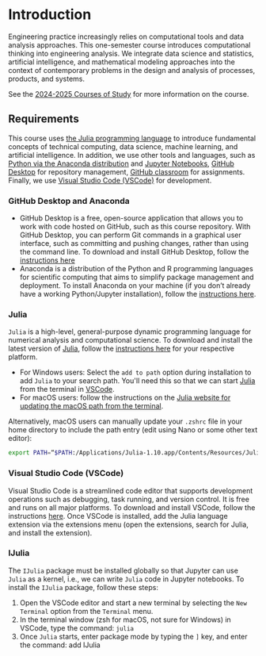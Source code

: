 # Introduction
Engineering practice increasingly relies on computational tools and data analysis approaches. This one-semester course introduces computational thinking into engineering analysis. We integrate data science and statistics, artificial intelligence, and mathematical modeling approaches into the context of contemporary problems in the design and analysis of processes, products, and systems. 

See the [2024-2025 Courses of Study](https://classes.cornell.edu/browse/roster/FA24/class/CHEME/4800) for more information on the course.

## Requirements
This course uses [the Julia programming language](https://julialang.org/downloads/) to introduce fundamental concepts of technical computing, data science, machine learning, and artificial intelligence. 
In addition, we use other tools and languages, such as [Python via the Anaconda distribution](https://www.anaconda.com) and [Jupyter Notebooks](https://jupyter.org), [GitHub Desktop](https://desktop.github.com/) for repository management, [GitHub classroom](https://classroom.github.com) for assignments. Finally, we use [Visual Studio Code (VSCode)](https://code.visualstudio.com/download) for development. 

### GitHub Desktop and Anaconda
* GitHub Desktop is a free, open-source application that allows you to work with code hosted on GitHub, such as this course repository. With GitHub Desktop, you can perform Git commands in a graphical user interface, such as committing and pushing changes, rather than using the command line. To download and install GitHub Desktop, follow the [instructions here](https://desktop.github.com/)
* Anaconda is a distribution of the Python and R programming languages for scientific computing that aims to simplify package management and deployment. To install Anaconda on your machine (if you don’t already have a working Python/Jupyter installation), follow the [instructions here](https://www.anaconda.com/download). 

### Julia
`Julia` is a high-level, general-purpose dynamic programming language for numerical analysis and computational science. To download and install the latest version of [Julia](https://julialang.org/downloads/), follow the [instructions here](https://julialang.org/downloads/) for your respective platform.
* For Windows users: Select the `add to path` option during installation to add `Julia` to your search path. You'll need this so that we can start [Julia](https://julialang.org/downloads/) from the terminal in [VSCode](https://code.visualstudio.com/download).
* For macOS users: follow the instructions on the [Julia website for updating the macOS path from the terminal](https://julialang.org/downloads/platform/#optional_add_julia_to_path).

Alternatively, macOS users can manually update your `.zshrc` file in your home directory to include the path entry (edit using Nano or some other text editor): 
```zsh
export PATH=“$PATH:/Applications/Julia-1.10.app/Contents/Resources/Julia/bin”
```

### Visual Studio Code (VSCode)
Visual Studio Code is a streamlined code editor that supports development operations such as debugging, task running, and version control. It is free and runs on all major platforms. 
To download and install VSCode, follow the instructions [here](https://code.visualstudio.com/download). Once VSCode is installed, add the Julia language extension via the extensions menu (open the extensions, search for Julia, and install the extension). 

### IJulia
The `IJulia` package must be installed globally so that Jupyter can use `Julia` as a kernel, i.e., we can write `Julia` code in Jupyter notebooks. To install the `IJulia` package, follow these steps:
1. Open the VSCode editor and start a new terminal by selecting the `New Terminal` option from the `Terminal` menu.
1. In the terminal window (zsh for macOS, not sure for Windows) in VSCode, type the command: `julia`
2. Once `Julia` starts, enter package mode by typing the `]` key, and enter the command: add IJulia
